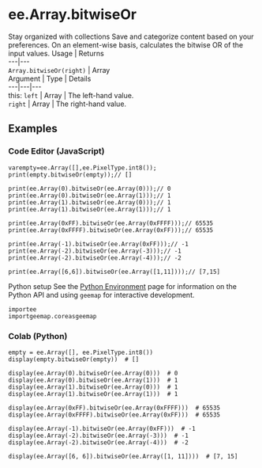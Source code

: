  
#  ee.Array.bitwiseOr
Stay organized with collections  Save and categorize content based on your preferences. 
On an element-wise basis, calculates the bitwise OR of the input values. Usage | Returns  
---|---  
`Array.bitwiseOr(right)` | Array  
Argument | Type | Details  
---|---|---  
this: `left` | Array | The left-hand value.  
`right` | Array | The right-hand value.  
## Examples
### Code Editor (JavaScript)
```
varempty=ee.Array([],ee.PixelType.int8());
print(empty.bitwiseOr(empty));// []

print(ee.Array(0).bitwiseOr(ee.Array(0)));// 0
print(ee.Array(0).bitwiseOr(ee.Array(1)));// 1
print(ee.Array(1).bitwiseOr(ee.Array(0)));// 1
print(ee.Array(1).bitwiseOr(ee.Array(1)));// 1

print(ee.Array(0xFF).bitwiseOr(ee.Array(0xFFFF)));// 65535
print(ee.Array(0xFFFF).bitwiseOr(ee.Array(0xFF)));// 65535

print(ee.Array(-1).bitwiseOr(ee.Array(0xFF)));// -1
print(ee.Array(-2).bitwiseOr(ee.Array(-3)));// -1
print(ee.Array(-2).bitwiseOr(ee.Array(-4)));// -2

print(ee.Array([6,6]).bitwiseOr(ee.Array([1,11])));// [7,15]
```

Python setup
See the [ Python Environment](https://developers.google.com/earth-engine/guides/python_install) page for information on the Python API and using `geemap` for interactive development.
```
importee
importgeemap.coreasgeemap
```

### Colab (Python)
```
empty = ee.Array([], ee.PixelType.int8())
display(empty.bitwiseOr(empty))  # []

display(ee.Array(0).bitwiseOr(ee.Array(0)))  # 0
display(ee.Array(0).bitwiseOr(ee.Array(1)))  # 1
display(ee.Array(1).bitwiseOr(ee.Array(0)))  # 1
display(ee.Array(1).bitwiseOr(ee.Array(1)))  # 1

display(ee.Array(0xFF).bitwiseOr(ee.Array(0xFFFF)))  # 65535
display(ee.Array(0xFFFF).bitwiseOr(ee.Array(0xFF)))  # 65535

display(ee.Array(-1).bitwiseOr(ee.Array(0xFF)))  # -1
display(ee.Array(-2).bitwiseOr(ee.Array(-3)))  # -1
display(ee.Array(-2).bitwiseOr(ee.Array(-4)))  # -2

display(ee.Array([6, 6]).bitwiseOr(ee.Array([1, 11])))  # [7, 15]
```

